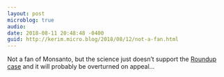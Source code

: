 ```yaml
---
layout: post
microblog: true
audio: 
date: 2018-08-11 20:48:48 -0400
guid: http://kerim.micro.blog/2018/08/12/not-a-fan.html
---
```

Not a fan of Monsanto, but the science just doesn’t support the [Roundup case](https://arstechnica.com/tech-policy/2018/08/lawsuit-brings-289-million-verdict-against-maker-of-roundup-weed-killer/) and it will probably be overturned on appeal…
